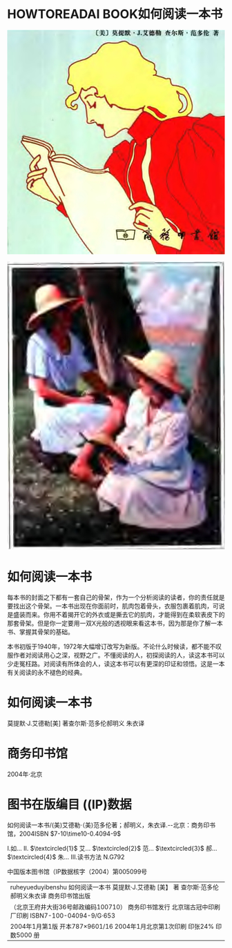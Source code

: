 # HOWTOREADAI BOOK如何阅读一本书  

![](images/49ed06841be864ffd76f51d3404c5856aeb242f958280afced992bb4d9861cbd.jpg)  

![](images/0e20c5dc6473759d6d13b14370223817b2ea281340eb5becf2efbbab41e87a15.jpg)  

# 如何阅读一本书  

每本书的封面之下都有一套自己的骨架，作为一个分析阅读的读者，你的责任就是要找出这个骨架。一本书出现在你面前时，肌肉包着骨头，衣服包裹着肌肉，可说是盛装而来。你用不着揭开它的外衣或是撕去它的肌肉，才能得到在柔软表皮下的那套骨架。但是你一定要用一双X光般的透视眼来看这本书，因为那是你了解一本书、掌握其骨架的基础。  

本书初版于1940年，1972年大幅增订改写为新版。不论什么时候读，都不能不叹服作者对阅读用心之深，视野之广。不懂阅读的人，初探阅读的人，读这本书可以少走冤枉路。对阅读有所体会的人，读这本书可以有更深的印证和领悟。这是一本有关阅读的永不褪色的经典。  

# 如何阅读一本书  

莫提默·J.艾德勒[美] 著查尔斯·范多伦郝明义 朱衣译  

# 商务印书馆  

2004年·北京  

# 图书在版编目 ((IP)数据  

如何阅读一本书/(美)艾德勒·（美)范多伦著；郝明义，朱衣译.--北京：商务印书馆，2004ISBN $7-10\time10-0.4094-9$  

I.如... Ⅱ. $\textcircled{1}$ 艾... $\textcircled{2}$ 范... $\textcircled{3}$ 郝... $\textcircled{4}$ 朱... Ⅲ.读书方法 N.G792  

中国版本图书馆（IP数据核字（2004）第005099号  

<html><body><table><tr><td>ruheyueduyibenshu 如何阅读一本书 莫提默·J.艾德勒 [美】 著 查尔斯·范多伦 郝明义朱衣译 商务印书馆出版</td></tr><tr><td>（北京王府井大街36号邮政编码100710） 商务印书馆发行 北京瑞古冠中印刷厂印刷 ISBN7-100-04094-9/G·653</td></tr><tr><td>2004年1月第1版 开本787×9601/16 2004年1月北京第1次印刷 印张24% 印数5000 册</td></tr></table></body></html>  